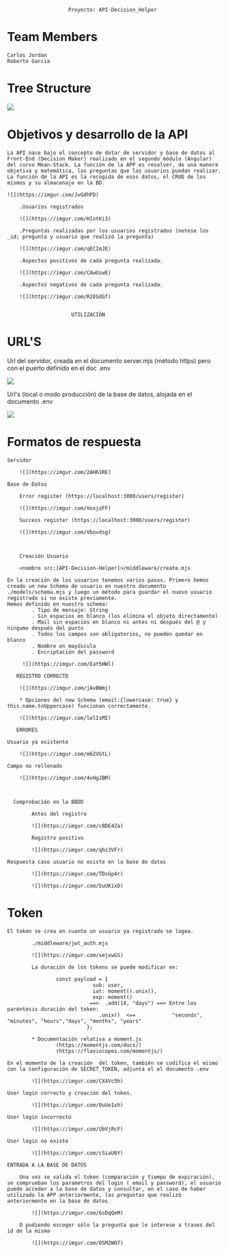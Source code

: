                        Proyecto: API-Decision_Helper

# Team Members
    
    Carlos Jordan
    Roberto Garcia

# Tree Structure

![](https://imgur.com/HP7xHOr)

#  Objetivos y desarrollo de la API  

    La API nace bajo el concepto de dotar de servidor y base de datos al Front-End (Decision Maker) realizado en el segundo módulo (Angular) del curso Mean-Stack. La función de la APP es resolver, de una manera objetiva y matemática, las preguntas que los usuarios puedan realizar. La función de la API es la recogida de esos datos, el CRUD de los mismos y su almacenaje en la BD. 

    ![](https://imgur.com/JvGdhPD)

        .Usuarios registrados

        ![](https://imgur.com/HIotKi3)

        .Preguntas realizadas por los usuarios registrados (notese los _id; pregunta y usuario que realizó la pregunta)

        ![](https://imgur.com/qECImJE)

        .Aspectos positivos de cada pregunta realizada.

        ![](https://imgur.com/CAwUswE)

        .Aspectos negativos de cada pregunta realizada.

        ![](https://imgur.com/R2EGdGf)


                         UTILIZACIÓN        

# URL'S

  Url del servidor, creada en el documento server.mjs (método https) pero con el puerto definido en el doc .env

  ![](https://imgur.com/k09qqtR)

  Url's (local o modo producción) de la base de datos, alojada en el documento .env

  ![](https://imgur.com/0Mtrk03)

# Formatos de respuesta

    Servidor

        ![](https://imgur.com/2AH61RE)

    Base de Datos

        Error register (https://localhost:3000/users/register)

        ![](https://imgur.com/VoxjoFF)

        Success register (https://localhost:3000/users/register)

        ![](https://imgur.com/Vbovdsg)

    

        Creación Usuario

        <nombre src:[API-Decision-Helper]>/middleware/create.mjs

    En la creación de los usuarios tenemos varios pasos. Primero hemos creado un new Schema de usuario en nuestro documento ./models/schema.mjs y luego un método para guardar el nuevo usuario registrado si no existe previamente.
    Hemos definido en nuestro schema:
            . Tipo de mensaje: String
            . Sin espacios en blanco (los elimina el objeto directamente)
            . Mail sin espacios en blanco ni antes ni después del @ y ningumo después del punto
            . Todos los campos son obligatorios, no pueden quedar en blanco
            . Nombre en mayúscula
            . Encriptación del password

         ![](https://imgur.com/EaY5HWl)   

       REGISTRO CORRECTO

        ![](https://imgur.com/jAvBWmj)  

        * Opciones del new Schema (email:{lowercase: true} y this.name.toUppercase) funcionan correctamente.

        ![](https://imgur.com/lelIsMI)
         
       ERRORES

    Usuario ya existente  

        ![](https://imgur.com/m62VGtL)   

    Campo no rellenado

        ![](https://imgur.com/4vHgJBM)    



      Comprobación en la BBDD

            Antes del registro

            ![](https://imgur.com/c8DE4Za)

            Registro positivo

            ![](https://imgur.com/qhz3VFr)
    
    Respuesta caso usuario no existe en la base de datos

            ![](https://imgur.com/TDsGp4r)
            
            ![](https://imgur.com/5uUKixD)

# Token

    El token se crea en cuanto un usuario ya registrado se logea. 
    
            ./middleware/jwt_auth.mjs

            ![](https://imgur.com/sejxwGS)

            La duración de los tokens se puede modificar en:

                    const payload = {
                                sub: user,
                                iat: moment().unix(),
                                exp: moment()                                
                               ==>  .add(14, "days") ==> Entre los paréntesis duración del token:  
                                  .unix()  <==            "seconds", "minutes", "hours","days", "months", "years"
                              };

            * Documentación relativa a moment.js
                    (https://momentjs.com/docs/)
                    (https://flaviocopes.com/momentjs/)

    En el momento de la creación  del token, también se codifica el mismo con la configuración de SECRET_TOKEN, adjunta el el documento .env

            ![](https://imgur.com/CX4Vc5h)         

    User login correcto y creación del token.

            ![](https://imgur.com/0uUe1xh)  

    User login incorrecto

            ![](https://imgur.com/UbVjRcF)

    User login no existe

            ![](https://imgur.com/cSiaU6Y)        

    ENTRADA A LA BASE DE DATOS

        Una vez se valida el token (comparación y tiempo de expiración), se comprueban los parametros del login ( email y password), el usuario puede acceder a la base de datos y consultar, en el caso de haber utilizado la APP anteriormente, las preguntas que realizó anteriormente en la base de datos

            ![](https://imgur.com/6sDqQeM)

        O pudiendo escoger sólo la pregunta que le interese a traves del id de la misma

            ![](https://imgur.com/0SM2WO7)    


   
             
                          

            


    



